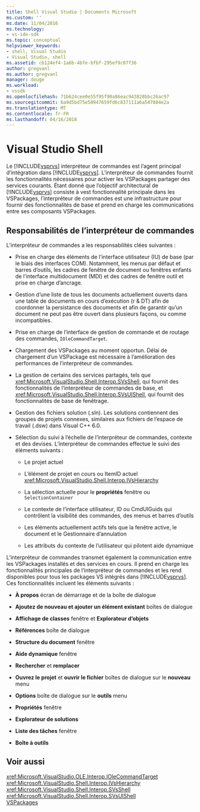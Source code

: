 ```yaml
---
title: Shell Visual Studio | Documents Microsoft
ms.custom: ''
ms.date: 11/04/2016
ms.technology:
- vs-ide-sdk
ms.topic: conceptual
helpviewer_keywords:
- shell, Visual Studio
- Visual Studio, shell
ms.assetid: cb124ef4-1a6b-4bfe-bfbf-295ef9c07f36
author: gregvanl
ms.author: gregvanl
manager: douge
ms.workload:
- vssdk
ms.openlocfilehash: 71b624cee0e55f95f90a86eac943828bbc26ac97
ms.sourcegitcommit: 6a9d5bd75e50947659fd6c837111a6a547884e2a
ms.translationtype: MT
ms.contentlocale: fr-FR
ms.lasthandoff: 04/16/2018
---
```

# <a name="visual-studio-shell"></a>Visual Studio Shell
Le [!INCLUDE[vsprvs](../../code-quality/includes/vsprvs_md.md)] interpréteur de commandes est l’agent principal d’intégration dans [!INCLUDE[vsprvs](../../code-quality/includes/vsprvs_md.md)]. L’interpréteur de commandes fournit les fonctionnalités nécessaires pour activer les VSPackages partager des services courants. Étant donné que l’objectif architectural de [!INCLUDE[vsprvs](../../code-quality/includes/vsprvs_md.md)] consiste à vest fonctionnalité principale dans les VSPackages, l’interpréteur de commandes est une infrastructure pour fournir des fonctionnalités de base et prend en charge les communications entre ses composants VSPackages.  
  
## <a name="shell-responsibilities"></a>Responsabilités de l’interpréteur de commandes  
 L’interpréteur de commandes a les responsabilités clées suivantes :  
  
-   Prise en charge des éléments de l’interface utilisateur (IU) de base (par le biais des interfaces COM). Notamment, les menus par défaut et barres d’outils, les cadres de fenêtre de document ou fenêtres enfants de l’interface multidocument (MDI) et des cadres de fenêtre outil et prise en charge d’ancrage.  
  
-   Gestion d’une liste de tous les documents actuellement ouverts dans une table de documents en cours d’exécution (r & DT) afin de coordonner la persistance des documents et afin de garantir qu’un document ne peut pas être ouvert dans plusieurs façons, ou comme incompatibles.  
  
-   Prise en charge de l’interface de gestion de commande et de routage des commandes, `IOleCommandTarget`.  
  
-   Chargement des VSPackages au moment opportun. Délai de chargement d’un VSPackage est nécessaire à l’amélioration des performances de l’interpréteur de commandes.  
  
-   La gestion de certains des services partagés, tels que <xref:Microsoft.VisualStudio.Shell.Interop.SVsShell>, qui fournit des fonctionnalités de l’interpréteur de commandes de base, et <xref:Microsoft.VisualStudio.Shell.Interop.SVsUIShell>, qui fournit des fonctionnalités de base de fenêtrage.  
  
-   Gestion des fichiers solution (.sln). Les solutions contiennent des groupes de projets connexes, similaires aux fichiers de l’espace de travail (.dsw) dans Visual C++ 6.0.  
  
-   Sélection du suivi à l’échelle de l’interpréteur de commandes, contexte et des devises. L’interpréteur de commandes effectue le suivi des éléments suivants :  
  
    -   Le projet actuel  
  
    -   L’élément de projet en cours ou ItemID actuel <xref:Microsoft.VisualStudio.Shell.Interop.IVsHierarchy>  
  
    -   La sélection actuelle pour le **propriétés** fenêtre ou `SelectionContainer`  
  
    -   Le contexte de l’interface utilisateur, ID ou CmdUIGuids qui contrôlent la visibilité des commandes, des menus et barres d’outils  
  
    -   Les éléments actuellement actifs tels que la fenêtre active, le document et le Gestionnaire d’annulation  
  
    -   Les attributs du contexte de l’utilisateur qui pilotent aide dynamique  
  
 L’interpréteur de commandes transmet également la communication entre les VSPackages installés et des services en cours. Il prend en charge les fonctionnalités principales de l’interpréteur de commandes et les rend disponibles pour tous les packages VS intégrés dans [!INCLUDE[vsprvs](../../code-quality/includes/vsprvs_md.md)]. Ces fonctionnalités incluent les éléments suivants :  
  
-   **À propos** écran de démarrage et de la boîte de dialogue  
  
-   **Ajoutez de nouveau et ajouter un élément existant** boîtes de dialogue  
  
-   **Affichage de classes** fenêtre et **Explorateur d’objets**  
  
-   **Références** boîte de dialogue  
  
-   **Structure du document** fenêtre  
  
-   **Aide dynamique** fenêtre  
  
-   **Rechercher** et **remplacer**  
  
-   **Ouvrez le projet** et **ouvrir le fichier** boîtes de dialogue sur le **nouveau** menu  
  
-   **Options** boîte de dialogue sur le **outils** menu  
  
-   **Propriétés** fenêtre  
  
-   **Explorateur de solutions**  
  
-   **Liste des tâches** fenêtre  
  
-   **Boîte à outils**  
  
## <a name="see-also"></a>Voir aussi  
 <xref:Microsoft.VisualStudio.OLE.Interop.IOleCommandTarget>   
 <xref:Microsoft.VisualStudio.Shell.Interop.IVsHierarchy>   
 <xref:Microsoft.VisualStudio.Shell.Interop.SVsShell>   
 <xref:Microsoft.VisualStudio.Shell.Interop.SVsUIShell>   
 [VSPackages](../../extensibility/internals/vspackages.md)